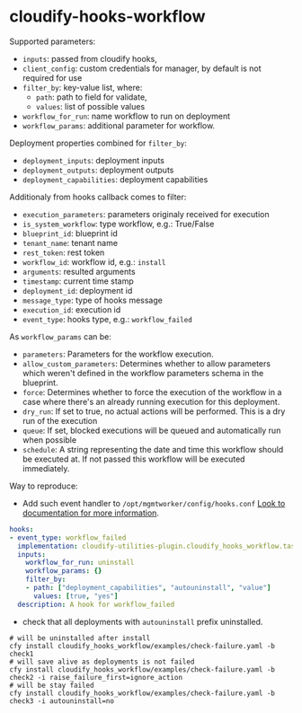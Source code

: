 # cloudify-hooks-workflow

Supported parameters:
* `inputs`: passed from cloudify hooks,
* `client_config`: custom credentials for manager, by default is not required for use
* `filter_by`: key-value list, where:
  * `path`: path to field for validate,
  * `values`: list of possible values
* `workflow_for_run`: name workflow to run on deployment
* `workflow_params`: additional parameter for workflow.

Deployment properties combined for `filter_by`:
* `deployment_inputs`: deployment inputs
* `deployment_outputs`: deployment outputs
* `deployment_capabilities`: deployment capabilities

Additionaly from hooks callback comes to filter:
* `execution_parameters`: parameters originaly received for execution
* `is_system_workflow`: type workflow, e.g.: True/False
* `blueprint_id`: blueprint id
* `tenant_name`: tenant name
* `rest_token`: rest token
* `workflow_id`: workflow id, e.g.: `install`
* `arguments`: resulted arguments
* `timestamp`: current time stamp
* `deployment_id`: deployment id
* `message_type`: type of hooks message
* `execution_id`: execution id
* `event_type`: hooks type, e.g.: `workflow_failed`

As `workflow_params` can be:
* `parameters`: Parameters for the workflow execution.
* `allow_custom_parameters`: Determines whether to allow parameters which
  weren't defined in the workflow parameters schema in the blueprint.
* `force`: Determines whether to force the execution of the workflow in a
  case where there's an already running execution for this deployment.
* `dry_run`: If set to true, no actual actions will be performed. This is
  a dry run of the execution
* `queue`: If set, blocked executions will be queued and automatically run
  when possible
* `schedule`: A string representing the date and time this workflow should
  be executed at. If not passed this workflow will be executed immediately.

Way to reproduce:
* Add such event handler to `/opt/mgmtworker/config/hooks.conf`
[Look to documentation for more information](https://docs.cloudify.co/5.0.5/working_with/manager/actionable-events/).
```yaml
hooks:
- event_type: workflow_failed
  implementation: cloudify-utilities-plugin.cloudify_hooks_workflow.tasks.run_workflow
  inputs:
    workflow_for_run: uninstall
    workflow_params: {}
    filter_by:
    - path: ["deployment_capabilities", "autouninstall", "value"]
      values: [true, "yes"]
  description: A hook for workflow_failed
```
* check that all deployments with `autouninstall` prefix uninstalled.
```shell
# will be uninstalled after install
cfy install cloudify_hooks_workflow/examples/check-failure.yaml -b check1
# will save alive as deployments is not failed
cfy install cloudify_hooks_workflow/examples/check-failure.yaml -b check2 -i raise_failure_first=ignore_action
# will be stay failed
cfy install cloudify_hooks_workflow/examples/check-failure.yaml -b check3 -i autouninstall=no
```
